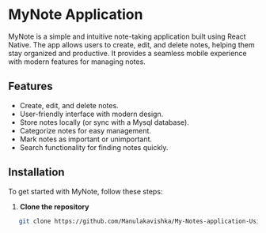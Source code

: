 # MyNote Application

MyNote is a simple and intuitive note-taking application built using React Native. The app allows users to create, edit, and delete notes, helping them stay organized and productive. It provides a seamless mobile experience with modern features for managing notes.

## Features

- Create, edit, and delete notes.
- User-friendly interface with modern design.
- Store notes locally (or sync with a Mysql database).
- Categorize notes for easy management.
- Mark notes as important or unimportant.
- Search functionality for finding notes quickly.

## Installation

To get started with MyNote, follow these steps:

1. **Clone the repository**

```bash
   git clone https://github.com/Manulakavishka/My-Notes-application-Using-React-Native.git
